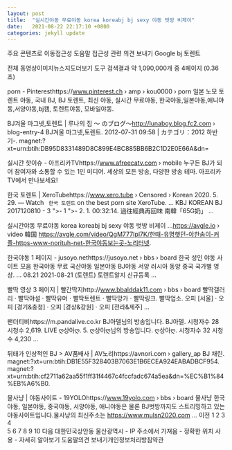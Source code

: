 ```yaml
---
layout: post
title:  "실시간야동 무료야동 korea koreabj bj sexy 야동 벗방 비제이"
date:   2021-08-22 22:17:10 +0800
categories: jekyll update
---
```

주요 콘텐츠로 이동접근성 도움말
접근성 관련 의견 보내기
Google
bj 토렌트

전체
동영상이미지뉴스지도더보기
도구
검색결과 약 1,090,000개 중 4페이지 (0.36초) 

porn - Pinteresthttps://www.pinterest.ch › amp › kou0000 › porn
일본 노모 토렌트 야동, 국내 BJ, BJ 토렌트, 최신 야동, 실시간 무료야동, 한국야동,일본야동,애니야동,서양야동,bj캠, 토렌트야동, 모바일야동.

BJ겨울 마그넷,토렌트 | 루나의 집 ～ のブログ～http://lunaboy.blog.fc2.com › blog-entry-4
BJ겨울 마그넷,토렌트. 2012-07-31 09:58 | カテゴリ：2012 하반기-. magnet:?xt=urn:btih:DB95D8331489D8C899E4BC885BB6B2C1D2E0E66A&dn=

실시간 핫이슈 - 아프리카TVhttps://www.afreecatv.com › mobile
누구든 BJ가 되어 참여자와 소통할 수 있는 1인 미디어. 세상의 모든 방송, 다양한 방송 테마. 아프리카TV에서 만나보세요!

한국 토렌트 | XeroTubehttps://www.xero.tube › Censored › Korean
2020. 5. 29. — Watch ` 한국 토렌트` on the best porn site XeroTube. ... KBJ KOREAN BJ 2017120810 - 3 ">- 1 ">- 2. 1. 00:32:14. 過往經典再回味 南韓「65G奶」 ...

실시간야동 무료야동 korea koreabj bj sexy 야동 벗방 비제이 ...https://avgle.io › video
韓国 https://avgle.com/video/QgM777Ipl7K/한때-유명햇던-야한솜이-커플-https-www-norituh-net-한국야동보는곳-노리터넷.

한국야동 1 페이지 - jusoyo.nethttps://jusoyo.net › bbs › board
한국 성인 야동 사이트 모음 한국야동 무료 국산야동 일본야동 BJ야동 서양 러시아 동양 중국 국가별 영상. ... 08.21 ​2021-08-21 (토렌트) 토렌트알지 신규등록 ...

빨딱 영상 3 페이지 | 빨간딱지http://www.bbalddak11.com › bbs › board
빨딱갤러리 · 빨딱야설 · 빨딱유머 · 빨딱토렌트 · 빨딱망가 · 빨딱링크. 빨딱업소. 오피 [서울] · 오피 [경기&충청] · 오피 [경상&강원] · 오피 [전라&제주] ...

팬더티비https://m.pandalive.co.kr
BJ아델님의 방송입니다. BJ아델. 시청자수 28 시청수 2,619. LIVE ღ상아ღ. 5. ღ상아ღ님의 방송입니다. ღ상아ღ. 시청자수 32 시청수 4,230 ...

뒤태가 인상적인 BJ > AV품배사 | AV노리https://avnori.com › gallery_ap
BJ 채린. magnet:?xt=urn:btih:DB1E55F328403B7063E1B6ECEA924EABADBCF954. magnet:?xt=urn:btih:cf2711a62aa55f1ff31f4467c4fccfadc674a5ea&dn=%EC%B1%84%EB%A6%B0.

물사냥 | 야동사이트 - 19YOLOhttps://www.19yolo.com › bbs › board
물사냥 한국야동, 일본야동, 중국야동, 서양야동, 애니야동은 물론 BJ벗방까지도 스트리밍하고 있는 야동사이트입니다.물사냥의 최신주소는 https://www.mulsn2020.com ...
이전
1
2
3
4	
5
6
7
8
9
10
다음
대한민국상안동 울산광역시 - IP 주소에서 가져옴 - 정확한 위치 사용 - 자세히 알아보기
도움말의견 보내기개인정보처리방침약관